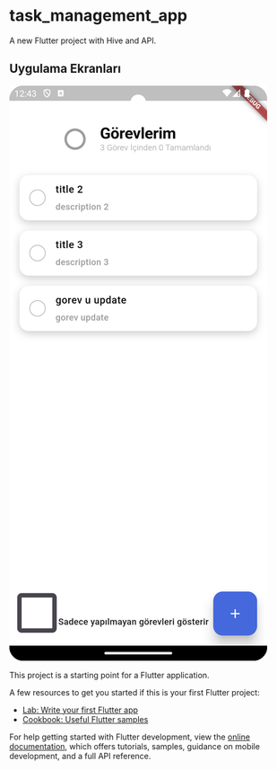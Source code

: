 # task_management_app

A new Flutter project with Hive and API.

## Uygulama Ekranları 

![image alt](https://github.com/CanzzD/task_management_app/blob/f22903a0c8e06a84cde7cdabc78bb44037031840/home_view.png)

This project is a starting point for a Flutter application.

A few resources to get you started if this is your first Flutter project:

- [Lab: Write your first Flutter app](https://docs.flutter.dev/get-started/codelab)
- [Cookbook: Useful Flutter samples](https://docs.flutter.dev/cookbook)

For help getting started with Flutter development, view the
[online documentation](https://docs.flutter.dev/), which offers tutorials,
samples, guidance on mobile development, and a full API reference.
